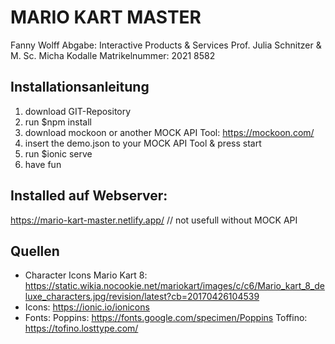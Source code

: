 # MARIO KART MASTER
Fanny Wolff
Abgabe: Interactive Products & Services
Prof. Julia Schnitzer & M. Sc. Micha Kodalle
Matrikelnummer: 2021 8582

## Installationsanleitung
1. download GIT-Repository
2. run $npm install
3. download mockoon or another MOCK API Tool: https://mockoon.com/
4. insert the demo.json to your MOCK API Tool & press start 
5. run $ionic serve
6. have fun

## Installed auf Webserver:
https://mario-kart-master.netlify.app/
// not usefull without MOCK API

## Quellen
- Character Icons Mario Kart 8: https://static.wikia.nocookie.net/mariokart/images/c/c6/Mario_kart_8_deluxe_characters.jpg/revision/latest?cb=20170426104539
- Icons: https://ionic.io/ionicons
- Fonts:
    Poppins: https://fonts.google.com/specimen/Poppins
    Toffino: https://tofino.losttype.com/
